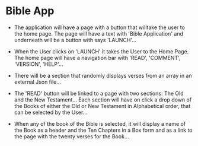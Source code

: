  # Bible App
 - The application will have a page with a button that willtake the user to the home  page. The page will have a text with 'Bible Application' and underneath will be a button with says 'LAUNCH'...

 - When the User clicks on 'LAUNCH' it takes the User to the Home Page. The home page will have a navigation bar with 'READ', 'COMMENT', 'VERSION', 'HELP'... 
 
 - There will be a section that randomly displays verses from an array in an external Json file... 

 - The 'READ' button will be linked to a page with two sections: The Old and the New Testament... Each section will have on click a drop down of the Books of either the Old or New Testament in Alphabetical order, that can be selected by the User... 

 - When any of the book of the Bible is selected, it will display a name of the Book as a header and the Ten Chapters in a Box form and as a link to the page with the twenty verses for the Book... 